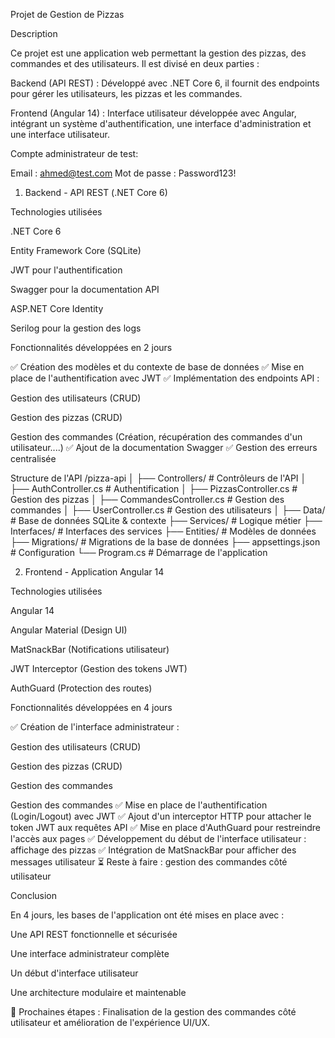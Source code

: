 Projet de Gestion de Pizzas

Description

Ce projet est une application web permettant la gestion des pizzas, des commandes et des utilisateurs. Il est divisé en deux parties :

Backend (API REST) : Développé avec .NET Core 6, il fournit des endpoints pour gérer les utilisateurs, les pizzas et les commandes.

Frontend (Angular 14) : Interface utilisateur développée avec Angular, intégrant un système d'authentification, une interface d'administration et une interface utilisateur.

Compte administrateur de test:

Email : ahmed@test.com
Mot de passe : Password123!

1. Backend - API REST (.NET Core 6)

Technologies utilisées

.NET Core 6

Entity Framework Core (SQLite)

JWT pour l'authentification

Swagger pour la documentation API

ASP.NET Core Identity

Serilog pour la gestion des logs

Fonctionnalités développées en 2 jours

✅ Création des modèles et du contexte de base de données
✅ Mise en place de l'authentification avec JWT
✅ Implémentation des endpoints API :

Gestion des utilisateurs (CRUD)

Gestion des pizzas (CRUD)

Gestion des commandes (Création, récupération des commandes d'un utilisateur....)
✅ Ajout de la documentation Swagger
✅ Gestion des erreurs centralisée

Structure de l'API
/pizza-api
│
├── Controllers/               # Contrôleurs de l'API
│   ├── AuthController.cs      # Authentification
│   ├── PizzasController.cs    # Gestion des pizzas
│   ├── CommandesController.cs # Gestion des commandes
│   ├── UserController.cs      # Gestion des utilisateurs
│
├── Data/                      # Base de données SQLite & contexte
├── Services/                  # Logique métier
├── Interfaces/                # Interfaces des services
├── Entities/                  # Modèles de données
├── Migrations/                # Migrations de la base de données
├── appsettings.json           # Configuration
└── Program.cs                 # Démarrage de l'application

2. Frontend - Application Angular 14

Technologies utilisées

Angular 14

Angular Material (Design UI)

MatSnackBar (Notifications utilisateur)

JWT Interceptor (Gestion des tokens JWT)

AuthGuard (Protection des routes)

Fonctionnalités développées en 4 jours

✅ Création de l'interface administrateur :

Gestion des utilisateurs (CRUD)

Gestion des pizzas (CRUD)

Gestion des commandes

Gestion des commandes
✅ Mise en place de l'authentification (Login/Logout) avec JWT
✅ Ajout d'un interceptor HTTP pour attacher le token JWT aux requêtes API
✅ Mise en place d'AuthGuard pour restreindre l'accès aux pages
✅ Développement du début de l'interface utilisateur : affichage des pizzas
✅ Intégration de MatSnackBar pour afficher des messages utilisateur
⏳ Reste à faire : gestion des commandes côté utilisateur

Conclusion

En 4 jours, les bases de l'application ont été mises en place avec :

Une API REST fonctionnelle et sécurisée

Une interface administrateur complète

Un début d'interface utilisateur

Une architecture modulaire et maintenable

🎯 Prochaines étapes : Finalisation de la gestion des commandes côté utilisateur et amélioration de l'expérience UI/UX.
